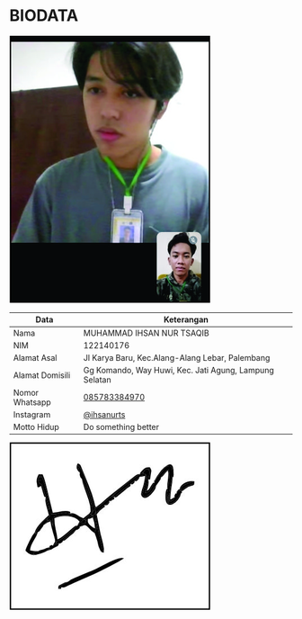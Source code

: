 # BIODATA

![Foto](176_foto.jpg)

| Data            | Keterangan |
| --------------- | ------------- |
| Nama            | MUHAMMAD IHSAN NUR TSAQIB |
| NIM             | 122140176 |
| Alamat Asal     | Jl Karya Baru, Kec.Alang-Alang Lebar, Palembang |
| Alamat Domisili | Gg Komando, Way Huwi, Kec. Jati Agung, Lampung Selatan |
| Nomor Whatsapp  | [085783384970](https://wa.me/+6285783384970) |
| Instagram       | [@ihsanurts](https://instagram.com/ihsanurts) |
| Motto Hidup     | Do something better |

![TTD](176_ttd.jpg)

